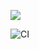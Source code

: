 <a href="https://codeclimate.com/github/Zhlznk/frontend-project-lvl1/maintainability"><img src="https://api.codeclimate.com/v1/badges/0ba060bd47cf967d5193/maintainability" /></a>

![CI](https://github.com/Zhlznk>/frontend-project-lvl1/workflows/CI>/badge.svg)